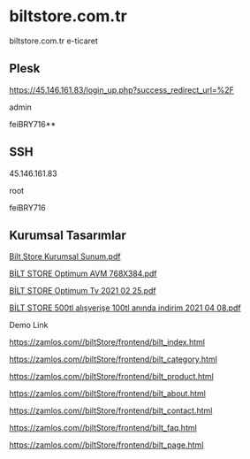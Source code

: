 # biltstore.com.tr
biltstore.com.tr e-ticaret


## Plesk
https://45.146.161.83/login_up.php?success_redirect_url=%2F

admin

feiBRY716**

## SSH
45.146.161.83

root

feiBRY716
## Kurumsal Tasarımlar
[Bilt Store Kurumsal Sunum.pdf](https://github.com/b3dp/biltstore.com/files/6446505/Bilt.Store.Kurumsal.Sunum.pdf)

[BİLT STORE Optimum AVM 768X384.pdf](https://github.com/b3dp/biltstore.com/files/6446506/BILT.STORE.Optimum.AVM.768X384.pdf)

[BİLT STORE Optimum Tv 2021 02 25.pdf](https://github.com/b3dp/biltstore.com/files/6446507/BILT.STORE.Optimum.Tv.2021.02.25.pdf)

[BİLT STORE 500tl alışverişe 100tl anında indirim  2021 04 08.pdf](https://github.com/b3dp/biltstore.com/files/6446504/BILT.STORE.500tl.alisverise.100tl.aninda.indirim.2021.04.08.pdf)



Demo Link

https://zamlos.com//biltStore/frontend/bilt_index.html

https://zamlos.com//biltStore/frontend/bilt_category.html

https://zamlos.com//biltStore/frontend/bilt_product.html

https://zamlos.com//biltStore/frontend/bilt_about.html

https://zamlos.com//biltStore/frontend/bilt_contact.html

https://zamlos.com//biltStore/frontend/bilt_faq.html

https://zamlos.com//biltStore/frontend/bilt_page.html

